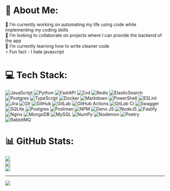# 💫 About Me:
🔭 I’m currently working on automating my life using code while implementing my coding skills<br>👯 I’m looking to collaborate on projects where I can provide the backend of the app<br>🌱 I’m currently learning how to write cleaner code<br>⚡ Fun fact - I hate javascript


# 💻 Tech Stack:
![JavaScript](https://img.shields.io/badge/javascript-%23323330.svg?style=for-the-badge&logo=javascript&logoColor=%23F7DF1E) ![Python](https://img.shields.io/badge/python-3670A0?style=for-the-badge&logo=python&logoColor=ffdd54) ![FastAPI](https://img.shields.io/badge/FastAPI-005571?style=for-the-badge&logo=fastapi) ![Zod](https://img.shields.io/badge/zod-%233068b7.svg?style=for-the-badge&logo=zod&logoColor=white) ![Redis](https://img.shields.io/badge/redis-%23DD0031.svg?style=for-the-badge&logo=redis&logoColor=white) ![ElasticSearch](https://img.shields.io/badge/-ElasticSearch-005571?style=for-the-badge&logo=elasticsearch) ![Postgres](https://img.shields.io/badge/postgres-%23316192.svg?style=for-the-badge&logo=postgresql&logoColor=white) ![TypeScript](https://img.shields.io/badge/typescript-%23007ACC.svg?style=for-the-badge&logo=typescript&logoColor=white) ![Docker](https://img.shields.io/badge/docker-%230db7ed.svg?style=for-the-badge&logo=docker&logoColor=white) ![Markdown](https://img.shields.io/badge/markdown-%23000000.svg?style=for-the-badge&logo=markdown&logoColor=white) ![PowerShell](https://img.shields.io/badge/PowerShell-%235391FE.svg?style=for-the-badge&logo=powershell&logoColor=white) ![ESLint](https://img.shields.io/badge/ESLint-4B3263?style=for-the-badge&logo=eslint&logoColor=white) ![Jira](https://img.shields.io/badge/jira-%230A0FFF.svg?style=for-the-badge&logo=jira&logoColor=white) ![Git](https://img.shields.io/badge/git-%23F05033.svg?style=for-the-badge&logo=git&logoColor=white) ![GitHub](https://img.shields.io/badge/github-%23121011.svg?style=for-the-badge&logo=github&logoColor=white) ![GitLab](https://img.shields.io/badge/gitlab-%23181717.svg?style=for-the-badge&logo=gitlab&logoColor=white) ![GitHub Actions](https://img.shields.io/badge/github%20actions-%232671E5.svg?style=for-the-badge&logo=githubactions&logoColor=white) ![GitLab CI](https://img.shields.io/badge/gitlab%20CI-%23181717.svg?style=for-the-badge&logo=gitlab&logoColor=white) ![Swagger](https://img.shields.io/badge/-Swagger-%23Clojure?style=for-the-badge&logo=swagger&logoColor=white) ![SQLite](https://img.shields.io/badge/sqlite-%2307405e.svg?style=for-the-badge&logo=sqlite&logoColor=white) ![Postgres](https://img.shields.io/badge/postgres-%23316192.svg?style=for-the-badge&logo=postgresql&logoColor=white) ![Postman](https://img.shields.io/badge/Postman-FF6C37?style=for-the-badge&logo=postman&logoColor=white) ![NPM](https://img.shields.io/badge/NPM-%23CB3837.svg?style=for-the-badge&logo=npm&logoColor=white) ![Deno JS](https://img.shields.io/badge/deno%20js-000000?style=for-the-badge&logo=deno&logoColor=white) ![NodeJS](https://img.shields.io/badge/node.js-6DA55F?style=for-the-badge&logo=node.js&logoColor=white) ![Fastify](https://img.shields.io/badge/fastify-%23000000.svg?style=for-the-badge&logo=fastify&logoColor=white) ![Nginx](https://img.shields.io/badge/nginx-%23009639.svg?style=for-the-badge&logo=nginx&logoColor=white) ![MongoDB](https://img.shields.io/badge/MongoDB-%234ea94b.svg?style=for-the-badge&logo=mongodb&logoColor=white) ![MySQL](https://img.shields.io/badge/mysql-4479A1.svg?style=for-the-badge&logo=mysql&logoColor=white) ![NumPy](https://img.shields.io/badge/numpy-%23013243.svg?style=for-the-badge&logo=numpy&logoColor=white) ![Nodemon](https://img.shields.io/badge/NODEMON-%23323330.svg?style=for-the-badge&logo=nodemon&logoColor=%BBDEAD) ![Poetry](https://img.shields.io/badge/Poetry-%233B82F6.svg?style=for-the-badge&logo=poetry&logoColor=0B3D8D) ![RabbitMQ](https://img.shields.io/badge/rabbitmq-FF6600?style=for-the-badge&logo=rabbitmq&logoColor=white)
# 📊 GitHub Stats:
![](https://github-readme-stats.vercel.app/api?username=YoniDevel&theme=dark&hide_border=false&include_all_commits=false&count_private=false)<br/>
![](https://github-readme-streak-stats.herokuapp.com/?user=YoniDevel&theme=dark&hide_border=false)<br/>
![](https://github-readme-stats.vercel.app/api/top-langs/?username=YoniDevel&theme=dark&hide_border=false&include_all_commits=false&count_private=false&layout=compact)

---
[![](https://visitcount.itsvg.in/api?id=YoniDevel&icon=0&color=0)](https://visitcount.itsvg.in)
